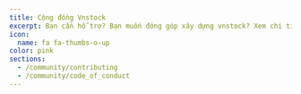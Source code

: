 ```yaml
---
title: Cộng đồng Vnstock
excerpt: Bạn cần hỗ trợ? Bạn muốn đóng góp xây dựng vnstock? Xem chi tiết tại đây.
icon:
  name: fa fa-thumbs-o-up
color: pink
sections:
  - /community/contributing
  - /community/code_of_conduct
---
```


